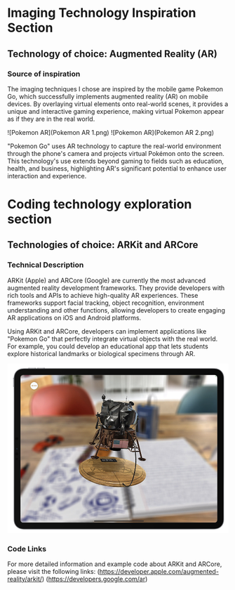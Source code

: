 # Imaging Technology Inspiration Section

## Technology of choice: Augmented Reality (AR)

### Source of inspiration
The imaging techniques I chose are inspired by the mobile game Pokemon Go, which successfully implements augmented reality (AR) on mobile devices. By overlaying virtual elements onto real-world scenes, it provides a unique and interactive gaming experience, making virtual Pokemon appear as if they are in the real world.

![Pokemon AR](Pokemon AR 1.png)
![Pokemon AR](Pokemon AR 2.png)

"Pokemon Go" uses AR technology to capture the real-world environment through the phone's camera and projects virtual Pokémon onto the screen. This technology's use extends beyond gaming to fields such as education, health, and business, highlighting AR's significant potential to enhance user interaction and experience.

# Coding technology exploration section

## Technologies of choice: ARKit and ARCore

### Technical Description
ARKit (Apple) and ARCore (Google) are currently the most advanced augmented reality development frameworks. They provide developers with rich tools and APIs to achieve high-quality AR experiences. These frameworks support facial tracking, object recognition, environment understanding and other functions, allowing developers to create engaging AR applications on iOS and Android platforms.

Using ARKit and ARCore, developers can implement applications like "Pokemon Go" that perfectly integrate virtual objects with the real world. For example, you could develop an educational app that lets students explore historical landmarks or biological specimens through AR.

![ARKIT](微信图片_20240430205704.png)

### Code Links
For more detailed information and example code about ARKit and ARCore, please visit the following links:
(https://developer.apple.com/augmented-reality/arkit/)
(https://developers.google.com/ar)
